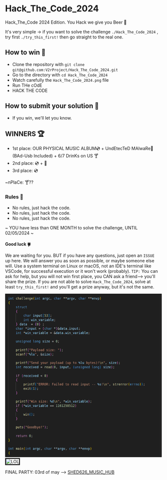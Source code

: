 # Hack_The_Code_2024
Hack_The_Code 2024 Edition. You Hack we give you Beer 🍺

It's very simple -> if you want to solve the challenge ```./Hack_The_Code_2024``` ,  try first ```./try_this_first!``` then go straight to the real one.

## How to win 🗿
- Clone the repository with ```git clone git@github.com:V2rProject/Hack_The_Code_2024.git```
- Go to the directory with ```cd Hack_The_Code_2024```
- Watch carefully the ```Hack_The_Code_2024.png``` file
- Run THe cOdE
- HACK THE CODE

## How to submit your solution 📝
- If you win, we'll let you know.

## WINNERS 🏆
- 1st place: OUR PHYSICAL MUSIC ALBUM💿 + UndEtecTeD MAlwaRe🦟 (BAd-Usb Included) + 6/7 DrinKs on US 🍸
- 2nd place: 💿 + 🦟
- 3rd place: 💿

~nPlaCe: 🍸??

### Rules 📜
- No rules, just hack the code.
- No rules, just hack the code.
- No rules, just hack the code.

~ YOU have less than ONE MONTH to solve the challenge, UNTIL 02/05/2024 ~

#### Good luck 🍀
We are waiting for you. BUT if you have any questions, just open an ```ISSUE``` up here. We will answer you as soon as possible, or maybe someone else will. Use a system terminal on Linux or macOS, not an IDE's terminal like VSCode, for successful execution or it won't work (probably). ```TIP:``` You can ask for help, but you will not win first place, you CAN ask a friend--> you'll share the prize. If you are not able to solve ```Hack_The_Code_2024```, solve at least ```try_this_first!``` and you'll get a prize anyway, but it's not the same.

<img src="https://github.com/V2rProject/Hack_The_Code_2024/blob/main/Hack_The_Code_2024.png" alt="THISISHELPFUL!" border="3">

<img src="https://github.com/V2rProject/Hack_The_Code_2024/blob/main/Hack_POSTER.png" alt="LOL" border="3">


FINAL PARTY: 03rd of may --> [SHED626_MUSIC_HUB](https://maps.app.goo.gl/thxvusCgzgM7bw1J8)
